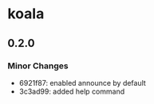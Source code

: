 # koala

## 0.2.0

### Minor Changes

- 6921f87: enabled announce by default
- 3c3ad99: added help command
